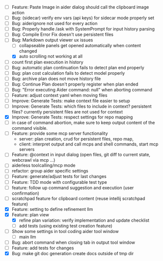 - [ ] Feature: Paste Image in aider dialog should call the clipboard image action
- [ ] Bug: (sidecar) verify env vars (api keys) for sidecar mode properly set
- [ ] Bug: aiderignore not used for every action
- [ ] Bug: Properly handle /ask with SystemPrompt for input history parsing
- [ ] Bug: Compile Error Fix doesn't use persistent files
- [ ] Bug: Markdown output viewer ux issues
    - [ ] collapseable panels get opened automatically when content changed
    - [x] auto scrolling not working at all
- [ ] count first plan execution in history
- [ ] Bug: automatic plan continuation fails to detect plan end properly
- [ ] Bug: plan cost calculation fails to detect model properly
- [ ] Bug: archive plan does not move history file
- [ ] Bug: Continue Plan doesn't properly register when plan ended
- [ ] Bug: "Error executing Aider command: null" when aborting command
- [ ] Feature: adjust context yaml when moving files
- [ ] Improve: Generate Tests: make context file easier to setup
- [ ] Improve: Generate Tests: which files to include in context? persistent files? currently persistent files
  are not used for context
- [x] Improve: Generate Tests: respect settings for repo mapping
- [ ] in case of command abortion, make sure to keep output content of the command visible.
- [ ] Feature: provide some mcp server functionality
  - server: plan creation, crud for persistent files, repo map, 
  - client: interpret output and call mcps and shell commands, start mcp servers
- [ ] Feature: @context in input dialog (open files, git diff to current state, webcrawl via mcp ...)
- [ ] aiderless toolcalling/mcp mode
- [ ] refactor: group aider specific settings 
- [ ] Feature: generate/adjust tests for last changes
- [ ] Feature: TDD mode with configurable test type
- [ ] feature: follow up command suggestion and execution (user confirmation)
- [ ] scratchpad feature for clipboard content (reuse intellij scratchpad feature)
- [x] Feature: setting to define refinement llm
- [x] Feature: plan view
  - [x] refine plan variation: verify implementation and update checklist
  - [ ] add tests (using existing test creation feature)
- [ ] Show some settings in tool coding aider tool window
  - [ ] main llm
- [ ] Bug: abort command when closing tab in output tool window
- [ ] Feature: add tests for changes
- [x] Bug: make git doc generation create docs outside of tmp dir